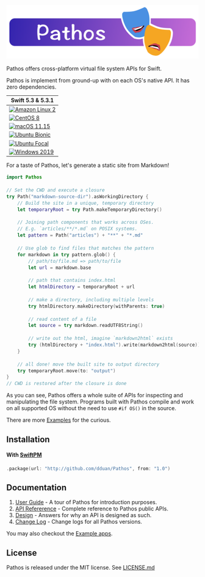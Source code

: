 ![Banner](Resources/Assets/Banner.png)

Pathos offers cross-platform virtual file system APIs for Swift.

Pathos is implement from ground-up with on each OS's native API. It has zero dependencies.

| Swift 5.3 & 5.3.1 |
|-|
|[![Amazon Linux 2](https://github.com/dduan/Pathos/workflows/Amazon%20Linux%202/badge.svg)](https://github.com/dduan/Pathos/actions?query=workflow%3A%22Amazon+Linux+2%22)|
|[![CentOS 8](https://github.com/dduan/Pathos/workflows/CentOS%208/badge.svg)](https://github.com/dduan/Pathos/actions?query=workflow%3A%22CentOS+8%22)|
|[![macOS 11.15](https://github.com/dduan/Pathos/workflows/macOS%2011.15/badge.svg)](https://github.com/dduan/Pathos/actions?query=workflow%3A%22macOS+11.15%22)|
|[![Ubuntu Bionic](https://github.com/dduan/Pathos/workflows/Ubuntu%20Bionic/badge.svg)](https://github.com/dduan/Pathos/actions?query=workflow%3A%22Ubuntu+Bionic%22)|
|[![Ubuntu Focal](https://github.com/dduan/Pathos/workflows/Ubuntu%20Focal/badge.svg)](https://github.com/dduan/Pathos/actions?query=workflow%3A%22Ubuntu+Focal%22)|
|[![Windows 2019](https://github.com/dduan/Pathos/workflows/Windows%202019/badge.svg)](https://github.com/dduan/Pathos/actions?query=workflow%3A%22Windows+2019%22)

For a taste of Pathos, let's generate a static site from Markdown!

```swift
import Pathos

// Set the CWD and execute a closure
try Path("markdown-source-dir").asWorkingDirectory {
    // Build the site in a unique, temporary directory
    let temporaryRoot = try Path.makeTemporaryDirectory()
    
    // Joining path components that works across OSes.
    // E.g. `articles/**/*.md` on POSIX systems.
    let pattern = Path("articles") + "**" + "*.md"
    
    // Use glob to find files that matches the pattern
    for markdown in try pattern.glob() {
        // path/to/file.md => path/to/file
        let url = markdown.base
        
        // path that contains index.html
        let htmlDirectory = temporaryRoot + url
        
        // make a directory, including multiple levels
        try htmlDirectory.makeDirectory(withParents: true)
        
        // read content of a file
        let source = try markdown.readUTF8String()
        
        // write out the html, imagine `markdown2html` exists
        try (htmlDirectory + "index.html").write(markdown2html(source))
    }

    // all done! move the built site to output directory
    try temporaryRoot.move(to: "output")
}
// CWD is restored after the closure is done
```

As you can see, Pathos offers a whole suite of APIs for inspecting and manipulating the file system. Programs built with Pathos compile and work on all supported OS without the need to use `#if OS()` in the source.

There are more [Examples](./Examples) for the curious.

## Installation

#### With [SwiftPM](https://swift.org/package-manager)

```swift
.package(url: "http://github.com/dduan/Pathos", from: "1.0")
```

## Documentation

1. [User Guide][] - A tour of Pathos for introduction purposes.
2. [API Refererence][] - Complete reference to Pathos public APIs.
3. [Design][] - Answers for why an API is designed as such.
4. [Change Log][] - Change logs for all Pathos versions.

You may also checkout the [Example apps][].

## License

Pathos is released under the MIT license. See [LICENSE.md](./LICENSE.md)


[Design]: Documentation/design.md
[Change Log]: CHANGELOG.md
[User Guide]: Documentation/UserGuide.md
[API Refererence]: Documentation/APIs/README.md
[Example apps]: ./Examples
